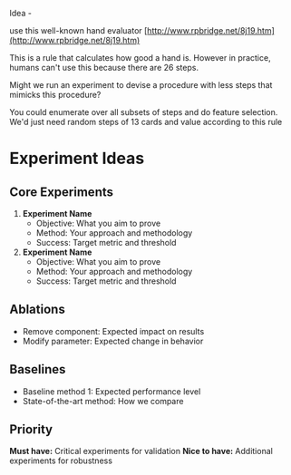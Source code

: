 Idea -&#x20;

use this well-known hand evaluator [http://www.rpbridge.net/8j19.htm](http://www.rpbridge.net/8j19.htm)

This is a rule that calculates how good a hand is. However in practice, humans can't use this because there are 26 steps.&#x20;

Might we run an experiment to devise a procedure with less steps that mimicks this procedure?&#x20;

You could enumerate over all subsets of steps and do feature selection. We'd just need random steps of 13 cards and value according to this rule

# Experiment Ideas

## Core Experiments

1. **Experiment Name**
   * Objective: What you aim to prove
   * Method: Your approach and methodology
   * Success: Target metric and threshold
2. **Experiment Name**
   * Objective: What you aim to prove
   * Method: Your approach and methodology
   * Success: Target metric and threshold

## Ablations

* Remove component: Expected impact on results
* Modify parameter: Expected change in behavior

## Baselines

* Baseline method 1: Expected performance level
* State-of-the-art method: How we compare

## Priority

**Must have:** Critical experiments for validation
**Nice to have:** Additional experiments for robustness